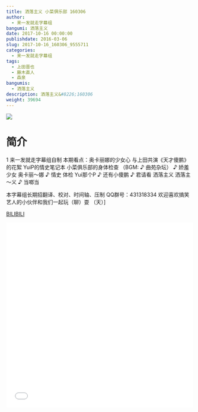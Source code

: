 ```yaml
---
title: 洒落主义 小菜俱乐部 160306
author: 
  - 来一发就走字幕组
bangumi: 洒落主义
date: 2017-10-16 00:00:00
publishdate: 2016-03-06
slug: 2017-10-16_160306_9555711
categories: 
  - 来一发就走字幕组
tags: 
  - 上田晋也
  - 藤木直人
  - 森泉
bangumis: 
  - 洒落主义
description: 洒落主义&#8226;160306
weight: 39694
---
```


![](https://i.imgur.com/46pYkRI.jpg)

# 简介  
1
来一发就走字幕组自制
本期看点：奥卡丽娜的少女心 与上田共演《天才傻鹏》的花絮 YuiP的情史笔记本 小菜俱乐部的身体检查
（BGM: ♪ 曲苑杂坛）
♪ 娇羞 少女 奥卡丽～娜 
♪ 情史 体检 Yui那个P 
♪ 还有小傻鹏 
♪ 君请看 洒落主义 洒落主～义 
♪ 当啷当

本字幕组长期招翻译、校对、时间轴、压制   QQ群号：431318334 欢迎喜欢搞笑艺人的小伙伴和我们一起玩（聊）耍 （天）]

  [BILIBILI](https://www.bilibili.com/video/av9555711/)


<div class="vcontainer">  <iframe class='video' src="//www.bilibili.com/blackboard/player.html?cid=15795844&aid=9555711" width="100%" height="500" frameborder="0" allowfullscreen="allowfullscreen"></iframe></div>

